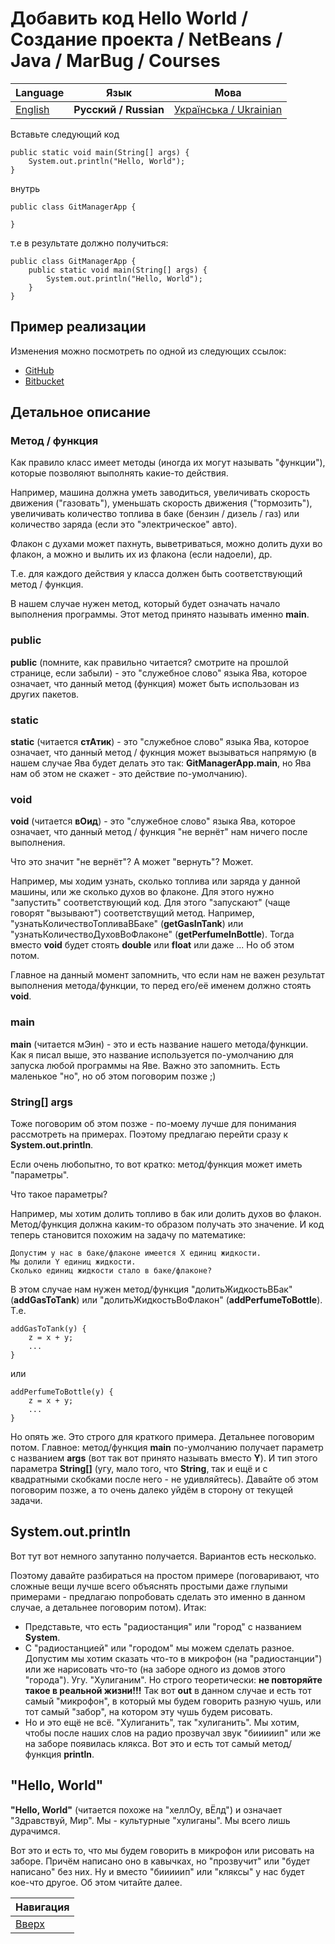 # Добавить код Hello World / Создание проекта / NetBeans / Java / MarBug / Courses

| Language | Язык | Мова |
| -------- | ---- | ---- |
| [English](README.md) | **Русский / Russian** | [Українська / Ukrainian](README.uk.md) |

Вставьте следующий код

    public static void main(String[] args) {
        System.out.println("Hello, World");
    }

внутрь

    public class GitManagerApp {

    }

т.е в результате должно получиться:

    public class GitManagerApp {
        public static void main(String[] args) {
            System.out.println("Hello, World");
        }
    }

## Пример реализации ##

Изменения можно посмотреть по одной из следующих ссылок:

* [GitHub](https://github.com/marbug/courses-marbug-java/blob/v0.5_add-hello-world-code/git-manager-app/GitManagerApp/src/main/java/com/mycompany/gitmanagerapp/GitManagerApp.java)
* [Bitbucket](https://bitbucket.org/marbug/courses-marbug-java/src/d592cefd1b637a1e54531c902037c6788d3052f6/git-manager-app/GitManagerApp/src/main/java/com/mycompany/gitmanagerapp/GitManagerApp.java?at=v0.5_add-hello-world-code&fileviewer=file-view-default)

## Детальное описание ##

### Метод / функция ###

Как правило класс имеет методы (иногда их могут называть "функции"), которые позволяют выполнять какие-то действия.

Например, машина должна уметь заводиться, увеличивать скорость движения ("газовать"), уменьшать скорость движения ("тормозить"), увеличивать количество топлива в баке (бензин / дизель / газ) или количество заряда (если это "электрическое" авто). 

Флакон с духами может пахнуть, выветриваться, можно долить духи во флакон, а можно и вылить их из флакона (если надоели), др.

Т.е. для каждого действия у класса должен быть соответствующий метод / функция.

В нашем случае нужен метод, который будет означать начало выполнения программы. Этот метод принято называть именно **main**.  

### public ###

**public** (помните, как правильно читается? смотрите на прошлой странице, если забыли) - это "служебное слово" языка Ява, которое означает, что данный метод (функция) может быть использован из других пакетов.

### static ###

**static** (читается **стАтик**) - это "служебное слово" языка Ява, которое означает, что данный метод / фукнция может вызываться напрямую (в нашем случае Ява будет делать это так: **GitManagerApp.main**, но Ява нам об этом не скажет - это действие по-умолчанию).

### void ###

**void** (читается **вОид**) - это "служебное слово" языка Ява, которое означает, что данный метод / функция "не вернёт" нам ничего после выполнения.

Что это значит "не вернёт"? А может "вернуть"? Может.

Например, мы ходим узнать, сколько топлива или заряда у данной машины, или же сколько духов во флаконе. Для этого нужно "запустить" соответствующий код. Для этого "запускают" (чаще говорят "вызывают") соответствущий метод. Например, "узнатьКоличествоТопливаВБаке" (**getGasInTank**) или "узнатьКоличествоДуховВоФлаконе" (**getPerfumeInBottle**). Тогда вместо **void** будет стоять **double** или **float** или даже ... Но об этом потом.

Главное на данный момент запомнить, что если нам не важен результат выполнения метода/функции, то перед его/её именем должно стоять **void**.

### main ###

**main** (читается мЭин) - это и есть название нашего метода/функции. Как я писал выше, это название используется по-умолчанию для запуска любой программы на Яве. Важно это запомнить. Есть маленькое "но", но об этом поговорим позже ;) 

### String[] args ###

Тоже поговорим об этом позже - по-моему лучше для понимания рассмотреть на примерах. Поэтому предлагаю перейти сразу к **System.out.println**.

Если очень любопытно, то вот кратко: метод/функция может иметь "параметры".

Что такое параметры?

Например, мы хотим долить топливо в бак или долить духов во флакон. Метод/функция должна каким-то образом получать это значение. И код теперь становится похожим на задачу по математике:

    Допустим у нас в баке/флаконе имеется X единиц жидкости. 
    Мы долили Y единиц жидкости. 
    Сколько единиц жидкости стало в баке/флаконе?  

В этом случае нам нужен метод/функция "долитьЖидкостьВБак" (**addGasToTank**) или "долитьЖидкостьВоФлакон" (**addPerfumeToBottle**). Т.е.

    addGasToTank(y) {
        z = x + y;
        ...
    }

или

    addPerfumeToBottle(y) {
        z = x + y;
        ...
    }

Но опять же. Это строго для краткого примера. Детальнее поговорим потом. Главное: метод/функция **main** по-умолчанию получает параметр с названием **args** (вот так вот принято называть вместо **Y**). И тип этого параметра **String[]** (угу, мало того, что **String**, так и ещё и с квадратными скобками после него - не удивляйтесь). Давайте об этом поговорим позже, а то очень далеко уйдём в сторону от текущей задачи.

## System.out.println ##

Вот тут вот немного запутанно получается. Вариантов есть несколько. 

Поэтому давайте разбираться на простом примере (поговаривают, что сложные вещи лучше всего объяснять простыми даже глупыми примерами - предлагаю попробовать сделать это именно в данном случае, а детальнее поговорим потом). Итак:

* Представьте, что есть "радиостанция" или "город" с названием **System**.
* С "радиостанцией" или "городом" мы можем сделать разное. Допустим мы хотим сказать что-то в микрофон (на "радиостанции") или же нарисовать что-то (на заборе одного из домов этого "города"). Угу. "Хулиганим". Но строго теоретически: **не повторяйте такое в реальной жизни!!!** Так вот **out** в данном случае и есть тот самый "микрофон", в который мы будем говорить разную чушь, или тот самый "забор", на котором эту чушь будем рисовать.
* Но и это ещё не всё. "Хулиганить", так "хулиганить". Мы хотим, чтобы после наших слов на радио прозвучал звук "бииииип" или же на заборе появилась клякса. Вот это и есть тот самый метод/функция **println**.  

## "Hello, World" ##

**"Hello, World"** (читается похоже на "хеллОу, вЁлд") и означает "Здравствуй, Мир". Мы - культурные "хулиганы". Мы всего лишь дурачимся.

Вот это и есть то, что мы будем говорить в микрофон или рисовать на заборе. Причём написано оно в кавычках, но "прозвучит" или "будет написано" без них. Ну и вместо "бииииип" или "кляксы" у нас будет кое-что другое. Об этом читайте далее.

| Навигация                |
| ------------------------ |
| [Вверх](../README.ru.md) |

